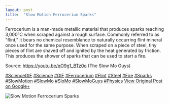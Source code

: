 ```yaml
---
layout: post
title:  "Slow Motion Ferrocerium Sparks"
---
```


Ferrocerium is a man-made metallic material that produces sparks reaching 3,000°C when scraped against a rough surface. Commonly referred to as "flint," it bears no chemical resemblance to naturally occurring flint mineral once used for the same purpose. When scraped on a piece of steel, tiny pieces of flint are shaved off and ignited by the heat generated by friction. This produces the shower of sparks that can be used to start a fire.  
  
Source: <https://youtu.be/qO9g1_BTz0o> (The Slow Mo Guys)  
  
[#ScienceGIF](https://plus.google.com/s/%23ScienceGIF/posts) [#Science](https://plus.google.com/s/%23Science/posts) [#GIF](https://plus.google.com/s/%23GIF/posts) [#Ferrocerium](https://plus.google.com/s/%23Ferrocerium/posts) [#Flint](https://plus.google.com/s/%23Flint/posts) [#Steel](https://plus.google.com/s/%23Steel/posts) [#Fire](https://plus.google.com/s/%23Fire/posts) [#Sparks](https://plus.google.com/s/%23Sparks/posts) [#SlowMotion](https://plus.google.com/s/%23SlowMotion/posts) [#SlowMo](https://plus.google.com/s/%23SlowMo/posts) [#SloMo](https://plus.google.com/s/%23SloMo/posts) [#SlowMoGuys](https://plus.google.com/s/%23SlowMoGuys/posts) [#Physics](https://plus.google.com/s/%23Physics/posts)
[View Original Post on Google+](https://plus.google.com/+ColinSullender/posts/Yo3Gn9d68Rt)

![Slow Motion Ferrocerium Sparks](https://i.imgur.com/Owqgv1x.gif)
